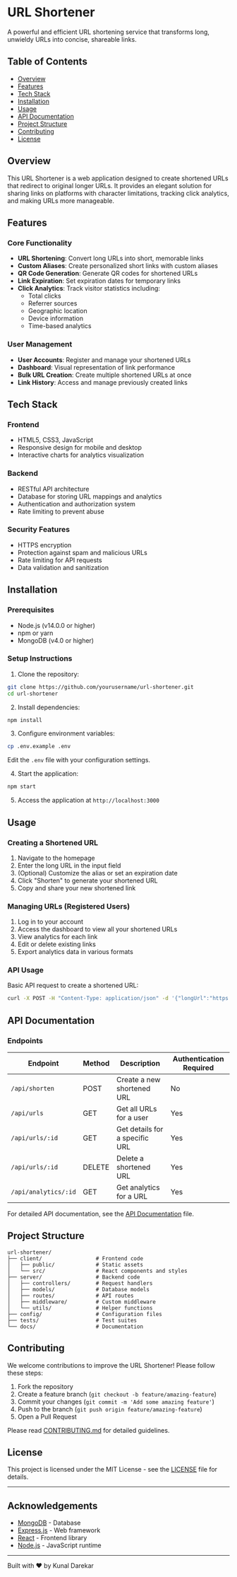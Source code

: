 # URL Shortener

A powerful and efficient URL shortening service that transforms long, unwieldy URLs into concise, shareable links.

## Table of Contents

- [Overview](#overview)
- [Features](#features)
- [Tech Stack](#tech-stack)
- [Installation](#installation)
- [Usage](#usage)
- [API Documentation](#api-documentation)
- [Project Structure](#project-structure)
- [Contributing](#contributing)
- [License](#license)

## Overview

This URL Shortener is a web application designed to create shortened URLs that redirect to original longer URLs. It provides an elegant solution for sharing links on platforms with character limitations, tracking click analytics, and making URLs more manageable.

## Features

### Core Functionality

- **URL Shortening**: Convert long URLs into short, memorable links
- **Custom Aliases**: Create personalized short links with custom aliases
- **QR Code Generation**: Generate QR codes for shortened URLs
- **Link Expiration**: Set expiration dates for temporary links
- **Click Analytics**: Track visitor statistics including:
  - Total clicks
  - Referrer sources
  - Geographic location
  - Device information
  - Time-based analytics

### User Management

- **User Accounts**: Register and manage your shortened URLs
- **Dashboard**: Visual representation of link performance
- **Bulk URL Creation**: Create multiple shortened URLs at once
- **Link History**: Access and manage previously created links

## Tech Stack

### Frontend

- HTML5, CSS3, JavaScript
- Responsive design for mobile and desktop
- Interactive charts for analytics visualization

### Backend

- RESTful API architecture
- Database for storing URL mappings and analytics
- Authentication and authorization system
- Rate limiting to prevent abuse

### Security Features

- HTTPS encryption
- Protection against spam and malicious URLs
- Rate limiting for API requests
- Data validation and sanitization

## Installation

### Prerequisites

- Node.js (v14.0.0 or higher)
- npm or yarn
- MongoDB (v4.0 or higher)

### Setup Instructions

1. Clone the repository:

```bash
git clone https://github.com/yourusername/url-shortener.git
cd url-shortener
```

2. Install dependencies:

```bash
npm install
```

3. Configure environment variables:

```bash
cp .env.example .env
```

Edit the `.env` file with your configuration settings.

4. Start the application:

```bash
npm start
```

5. Access the application at `http://localhost:3000`

## Usage

### Creating a Shortened URL

1. Navigate to the homepage
2. Enter the long URL in the input field
3. (Optional) Customize the alias or set an expiration date
4. Click "Shorten" to generate your shortened URL
5. Copy and share your new shortened link

### Managing URLs (Registered Users)

1. Log in to your account
2. Access the dashboard to view all your shortened URLs
3. View analytics for each link
4. Edit or delete existing links
5. Export analytics data in various formats

### API Usage

Basic API request to create a shortened URL:

```bash
curl -X POST -H "Content-Type: application/json" -d '{"longUrl":"https://example.com/very/long/url/that/needs/shortening"}' http://yourdomain.com/api/shorten
```

## API Documentation

### Endpoints

| Endpoint             | Method | Description                    | Authentication Required |
| -------------------- | ------ | ------------------------------ | ----------------------- |
| `/api/shorten`       | POST   | Create a new shortened URL     | No                      |
| `/api/urls`          | GET    | Get all URLs for a user        | Yes                     |
| `/api/urls/:id`      | GET    | Get details for a specific URL | Yes                     |
| `/api/urls/:id`      | DELETE | Delete a shortened URL         | Yes                     |
| `/api/analytics/:id` | GET    | Get analytics for a URL        | Yes                     |

For detailed API documentation, see the [API Documentation](docs/api.md) file.

## Project Structure

```
url-shortener/
├── client/                 # Frontend code
│   ├── public/             # Static assets
│   └── src/                # React components and styles
├── server/                 # Backend code
│   ├── controllers/        # Request handlers
│   ├── models/             # Database models
│   ├── routes/             # API routes
│   ├── middleware/         # Custom middleware
│   └── utils/              # Helper functions
├── config/                 # Configuration files
├── tests/                  # Test suites
└── docs/                   # Documentation
```

## Contributing

We welcome contributions to improve the URL Shortener! Please follow these steps:

1. Fork the repository
2. Create a feature branch (`git checkout -b feature/amazing-feature`)
3. Commit your changes (`git commit -m 'Add some amazing feature'`)
4. Push to the branch (`git push origin feature/amazing-feature`)
5. Open a Pull Request

Please read [CONTRIBUTING.md](CONTRIBUTING.md) for detailed guidelines.

## License

This project is licensed under the MIT License - see the [LICENSE](LICENSE) file for details.

---

## Acknowledgements

- [MongoDB](https://www.mongodb.com/) - Database
- [Express.js](https://expressjs.com/) - Web framework
- [React](https://reactjs.org/) - Frontend library
- [Node.js](https://nodejs.org/) - JavaScript runtime

---

Built with ❤️ by Kunal Darekar

```

```
